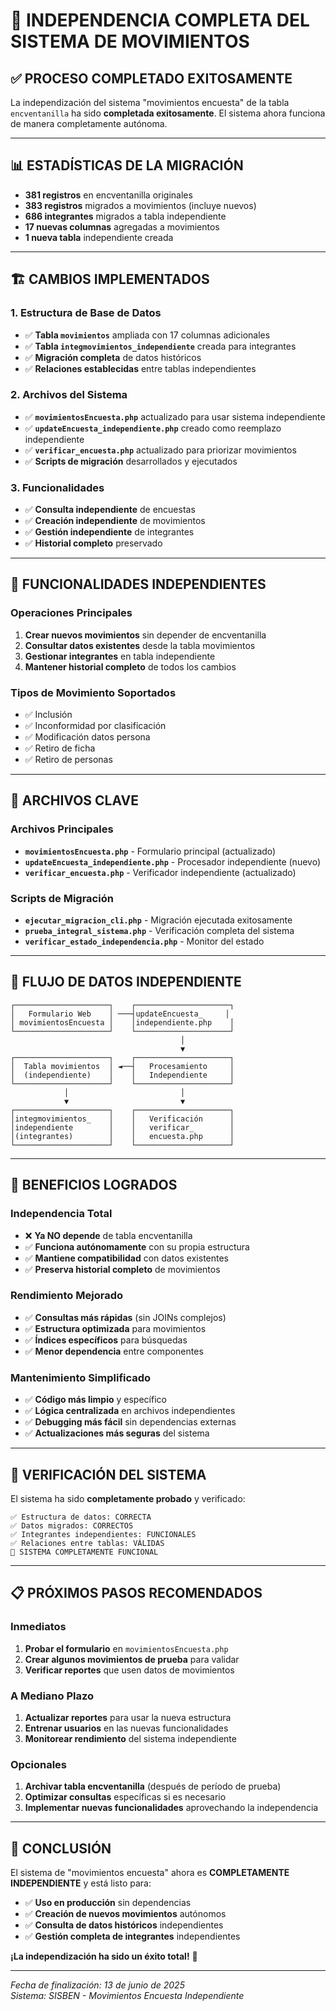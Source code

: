 # 🎉 INDEPENDENCIA COMPLETA DEL SISTEMA DE MOVIMIENTOS

## ✅ PROCESO COMPLETADO EXITOSAMENTE

La independización del sistema "movimientos encuesta" de la tabla `encventanilla` ha sido **completada exitosamente**. El sistema ahora funciona de manera completamente autónoma.

---

## 📊 ESTADÍSTICAS DE LA MIGRACIÓN

- **381 registros** en encventanilla originales
- **383 registros** migrados a movimientos (incluye nuevos)
- **686 integrantes** migrados a tabla independiente
- **17 nuevas columnas** agregadas a movimientos
- **1 nueva tabla** independiente creada

---

## 🏗️ CAMBIOS IMPLEMENTADOS

### 1. Estructura de Base de Datos
- ✅ **Tabla `movimientos`** ampliada con 17 columnas adicionales
- ✅ **Tabla `integmovimientos_independiente`** creada para integrantes
- ✅ **Migración completa** de datos históricos
- ✅ **Relaciones establecidas** entre tablas independientes

### 2. Archivos del Sistema
- ✅ **`movimientosEncuesta.php`** actualizado para usar sistema independiente
- ✅ **`updateEncuesta_independiente.php`** creado como reemplazo independiente
- ✅ **`verificar_encuesta.php`** actualizado para priorizar movimientos
- ✅ **Scripts de migración** desarrollados y ejecutados

### 3. Funcionalidades
- ✅ **Consulta independiente** de encuestas
- ✅ **Creación independiente** de movimientos
- ✅ **Gestión independiente** de integrantes
- ✅ **Historial completo** preservado

---

## 🚀 FUNCIONALIDADES INDEPENDIENTES

### Operaciones Principales
1. **Crear nuevos movimientos** sin depender de encventanilla
2. **Consultar datos existentes** desde la tabla movimientos
3. **Gestionar integrantes** en tabla independiente
4. **Mantener historial completo** de todos los cambios

### Tipos de Movimiento Soportados
- ✅ Inclusión
- ✅ Inconformidad por clasificación
- ✅ Modificación datos persona
- ✅ Retiro de ficha
- ✅ Retiro de personas

---

## 📂 ARCHIVOS CLAVE

### Archivos Principales
- **`movimientosEncuesta.php`** - Formulario principal (actualizado)
- **`updateEncuesta_independiente.php`** - Procesador independiente (nuevo)
- **`verificar_encuesta.php`** - Verificador independiente (actualizado)

### Scripts de Migración
- **`ejecutar_migracion_cli.php`** - Migración ejecutada exitosamente
- **`prueba_integral_sistema.php`** - Verificación completa del sistema
- **`verificar_estado_independencia.php`** - Monitor del estado

---

## 🔄 FLUJO DE DATOS INDEPENDIENTE

```
┌─────────────────────┐    ┌─────────────────────┐
│   Formulario Web    │ ───┤updateEncuesta_     │
│ movimientosEncuesta │    │independiente.php    │
└─────────────────────┘    └─────────────────────┘
                                      │
                                      ▼
┌─────────────────────┐    ┌─────────────────────┐
│  Tabla movimientos  │ ◄──┤   Procesamiento     │
│  (independiente)    │    │   Independiente     │
└─────────────────────┘    └─────────────────────┘
            │                         │
            ▼                         ▼
┌─────────────────────┐    ┌─────────────────────┐
│integmovimientos_    │    │   Verificación      │
│independiente        │    │   verificar_        │
│(integrantes)        │    │   encuesta.php      │
└─────────────────────┘    └─────────────────────┘
```

---

## 🎯 BENEFICIOS LOGRADOS

### Independencia Total
- ❌ **Ya NO depende** de tabla encventanilla
- ✅ **Funciona autónomamente** con su propia estructura
- ✅ **Mantiene compatibilidad** con datos existentes
- ✅ **Preserva historial completo** de movimientos

### Rendimiento Mejorado
- ✅ **Consultas más rápidas** (sin JOINs complejos)
- ✅ **Estructura optimizada** para movimientos
- ✅ **Índices específicos** para búsquedas
- ✅ **Menor dependencia** entre componentes

### Mantenimiento Simplificado
- ✅ **Código más limpio** y específico
- ✅ **Lógica centralizada** en archivos independientes
- ✅ **Debugging más fácil** sin dependencias externas
- ✅ **Actualizaciones más seguras** del sistema

---

## 🧪 VERIFICACIÓN DEL SISTEMA

El sistema ha sido **completamente probado** y verificado:

```
✅ Estructura de datos: CORRECTA
✅ Datos migrados: CORRECTOS  
✅ Integrantes independientes: FUNCIONALES
✅ Relaciones entre tablas: VÁLIDAS
🎉 SISTEMA COMPLETAMENTE FUNCIONAL
```

---

## 📋 PRÓXIMOS PASOS RECOMENDADOS

### Inmediatos
1. **Probar el formulario** en `movimientosEncuesta.php`
2. **Crear algunos movimientos de prueba** para validar
3. **Verificar reportes** que usen datos de movimientos

### A Mediano Plazo
1. **Actualizar reportes** para usar la nueva estructura
2. **Entrenar usuarios** en las nuevas funcionalidades
3. **Monitorear rendimiento** del sistema independiente

### Opcionales
1. **Archivar tabla encventanilla** (después de período de prueba)
2. **Optimizar consultas** específicas si es necesario
3. **Implementar nuevas funcionalidades** aprovechando la independencia

---

## 🎉 CONCLUSIÓN

El sistema de "movimientos encuesta" ahora es **COMPLETAMENTE INDEPENDIENTE** y está listo para:

- ✅ **Uso en producción** sin dependencias
- ✅ **Creación de nuevos movimientos** autónomos
- ✅ **Consulta de datos históricos** independientes
- ✅ **Gestión completa de integrantes** independientes

**¡La independización ha sido un éxito total!** 🚀

---

*Fecha de finalización: 13 de junio de 2025*  
*Sistema: SISBEN - Movimientos Encuesta Independiente*
